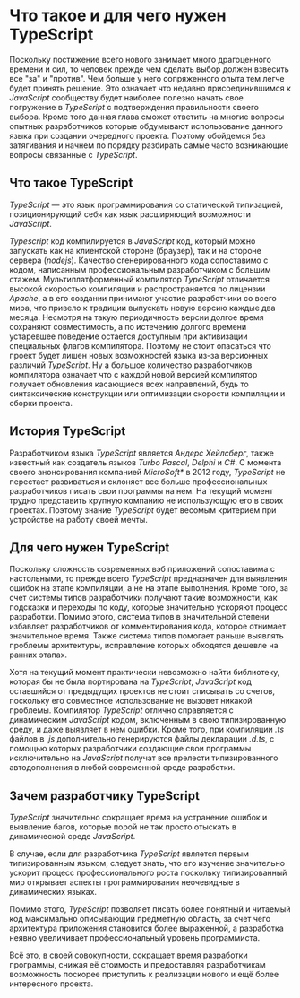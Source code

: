 # Что такое и для чего нужен TypeScript

Поскольку постижение всего нового занимает много драгоценного времени и сил, то человек прежде чем сделать выбор должен взвесить все "за" и "против". Чем больше у него сопряженного опыта тем легче будет принять решение. Это означает что недавно присоединившимся к _JavaScript_ сообществу будет наиболее полезно начать свое погружение в _TypeScript_ с подтверждения правильности своего выбора. Кроме того данная глава сможет ответить на многие вопросы опытных разработчиков которые обдумывают использование данного языка при создании очередного проекта. Поэтому обойдемся без затягивания и начнем по порядку разбирать самые часто возникающие вопросы связанные с _TypeScript_.

## Что такое TypeScript

_TypeScript_ — это язык программирования со статической типизацией, позиционирующий себя как язык расширяющий возможности _JavaScript_.

_Typescript_ код компилируется в _JavaScript_ код, который можно запускать как на клиентской стороне (браузер), так и на стороне сервера (_nodejs_). Качество сгенерированного кода сопоставимо с кодом, написанным профессиональным разработчиком с большим стажем. Мультиплатформенный компилятор _TypeScript_ отличается высокой скоростью компиляции и распространяется по лицензии _Apache_, а в его создании принимают участие разработчики со всего мира, что привело к традиции выпускать новую версию каждые два месяца. Несмотря на такую периодичность версии долгое время сохраняют совместимость, а по истечению долгого времени устаревшее поведение остается доступным при активизации специальных флагов компилятора. Поэтому не стоит опасаться что проект будет лишен новых возможностей языка из-за версионных различий _TypeScript_. Ну а большое количество разработчиков компилятора означает что с каждой новой версией компилятор получает обновления касающиеся всех направлений, будь то синтаксические конструкции или оптимизации скорости компиляции и сборки проекта.

## История TypeScript

Разработчиком языка _TypeScript_ является _Андерс Хейлсберг_, также известный как создатель языков _Turbo Pascal_, _Delphi_ и _C#_. С момента своего анонсирования компанией _MicroSoft\*_ в 2012 году, _TypeScript_ не перестает развиваться и склоняет все больше профессиональных разработчиков писать свои программы на нем. На текущий момент трудно представить крупную компанию не использующую его в своих проектах. Поэтому знание _TypeScript_ будет весомым критерием при устройстве на работу своей мечты.

## Для чего нужен TypeScript

Поскольку сложность современных вэб приложений сопоставима с настольными, то прежде всего _TypeScript_ предназначен для выявления ошибок на этапе компиляции, а не на этапе выполнения. Кроме того, за счет системы типов разработчики получают такие возможности, как подсказки и переходы по коду, которые значительно ускоряют процесс разработки. Помимо этого, система типов в значительной степени избавляет разработчиков от комментирования кода, которое отнимает значительное время. Также система типов помогает раньше выявлять проблемы архитектуры, исправление которых обходятся дешевле на ранних этапах.

Хотя на текущий момент практически невозможно найти библиотеку, которая бы не была портирована на _TypeScript_, _JavaScript_ код оставшийся от предыдущих проектов не стоит списывать со счетов, поскольку его совместное использование не вызовет никакой проблемы. Компилятор _TypeScript_ отлично справляется с динамическим _JavaScript_ кодом, включенным в свою типизированную среду, и даже выявляет в нем ошибки. Кроме того, при компиляции _.ts_ файлов в _.js_ дополнительно генерируются файлы декларации _.d.ts_, с помощью которых разработчики создающие свои программы исключительно на _JavaScript_ получат все прелести типизированного автодополнения в любой современной среде разработки.

## Зачем разработчику TypeScript

_TypeScript_ значительно сокращает время на устранение ошибок и выявление багов, которые порой не так просто отыскать в динамической среде _JavaScript_.

В случае, если для разработчика _TypeScript_ является первым типизированным языком, следует знать, что его изучение значительно ускорит процесс профессионального роста поскольку типизированный мир открывает аспекты программирования неочевидные в динамических языках.

Помимо этого, _TypeScript_ позволяет писать более понятный и читаемый код максимально описывающий предметную область, за счет чего архитектура приложения становится более выраженной, а разработка неявно увеличивает профессиональный уровень программиста.

Всё это, в своей совокупности, сокращает время разработки программы, снижая её стоимость и предоставляя разработчикам возможность поскорее приступить к реализации нового и ещё более интересного проекта.
